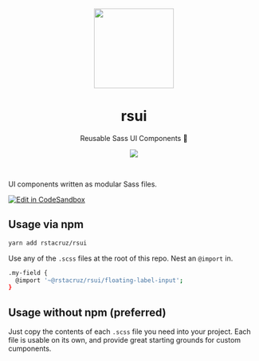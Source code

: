 <p align='center'>
<br><img src='https://user-images.githubusercontent.com/74385/47948807-e0779800-df72-11e8-81e8-68ec5c61de46.png' width='160'><br>
</p>

<h1 align='center'>
rsui
</h1>

<p align='center'>
Reusable Sass UI Components 🎉
</p>

<p align='center'>
<img src='https://img.shields.io/badge/build-pending-lightgrey.svg'>
</p>

<br>

UI components written as modular Sass files.

[![Edit in CodeSandbox](https://codesandbox.io/static/img/play-codesandbox.svg)](https://codesandbox.io/s/github/rstacruz/rsui/tree/master/)

## Usage via npm

```sh
yarn add rstacruz/rsui
```

Use any of the `.scss` files at the root of this repo. Nest an `@import` in.

```sh
.my-field {
  @import '~@rstacruz/rsui/floating-label-input';
}
```

## Usage without npm (preferred)

Just copy the contents of each `.scss` file you need into your project. Each file is usable on its own, and provide great starting grounds for custom cumponents.
